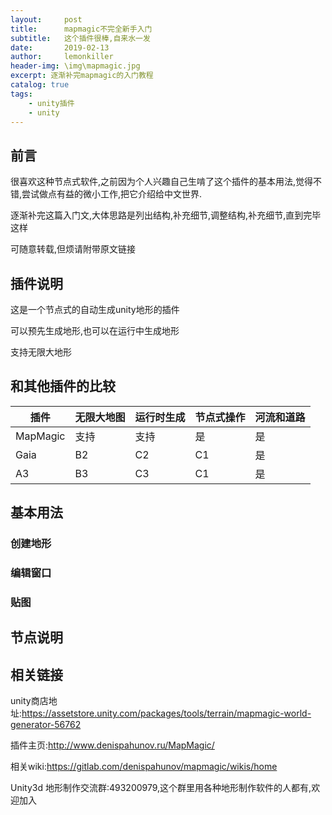 ```yaml
---
layout:     post
title:      mapmagic不完全新手入门
subtitle:   这个插件很棒,自来水一发
date:       2019-02-13
author:     lemonkiller
header-img: \img\mapmagic.jpg
excerpt: 逐渐补完mapmagic的入门教程
catalog: true
tags:
    - unity插件
    - unity
---
```

## 前言

很喜欢这种节点式软件,之前因为个人兴趣自己生啃了这个插件的基本用法,觉得不错,尝试做点有益的微小工作,把它介绍给中文世界.

逐渐补完这篇入门文,大体思路是列出结构,补充细节,调整结构,补充细节,直到完毕这样

可随意转载,但烦请附带原文链接

## 插件说明
这是一个节点式的自动生成unity地形的插件

可以预先生成地形,也可以在运行中生成地形

支持无限大地形

## 和其他插件的比较

| 插件     | 无限大地图 | 运行时生成 | 节点式操作 | 河流和道路 |
| -------- | ---------- | ---------- | ---------- | ---------- |
| MapMagic | 支持       | 支持       | 是         | 是         |
| Gaia     | B2         | C2         | C1         | 是         |
| A3       | B3         | C3         | C1         | 是         |
## 基本用法
### 创建地形
### 编辑窗口
### 贴图

## 节点说明


## 相关链接

unity商店地址:https://assetstore.unity.com/packages/tools/terrain/mapmagic-world-generator-56762

插件主页:http://www.denispahunov.ru/MapMagic/

相关wiki:https://gitlab.com/denispahunov/mapmagic/wikis/home

Unity3d 地形制作交流群:493200979,这个群里用各种地形制作软件的人都有,欢迎加入


